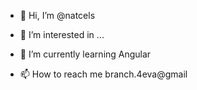 - 👋 Hi, I’m @natcels
- 👀 I’m interested in ...
- 🌱 I’m currently learning Angular

- 📫 How to reach me branch.4eva@gmail

<!---
natcels/natcels is a ✨ special ✨ repository because its `README.md` (this file) appears on your GitHub profile.
You can click the Preview link to take a look at your changes.
--->
